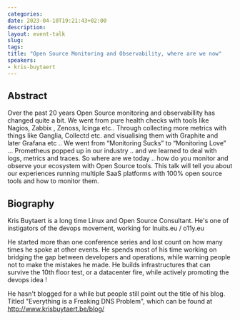```yaml
---
categories:
date: 2023-04-10T19:21:43+02:00
description:
layout: event-talk
slug:
tags:
title: "Open Source Monitoring and Observability, where are we now"
speakers:
- kris-buytaert
---
```


## Abstract

Over the past 20 years Open Source monitoring and observabillity has changed quite a bit. We went from pure health checks with tools like Nagios, Zabbix , Zenoss, Icinga etc..
Through collecting more metrics with things like Ganglia, Collectd etc. and visualising them with Graphite and later Grafana etc .. We went from “Monitoring Sucks” to “Monitoring Love” …
Prometheus popped up in our industry .. and we learned to deal with logs, metrics and traces.
So where are we today .. how do you monitor and observe your ecosystem with Open Source tools.
This talk will tell you about our experiences running multiple SaaS platforms with 100% open source tools and how to monitor them.

## Biography

Kris Buytaert is a long time Linux and Open Source Consultant. He's one of instigators of the devops movement, working for Inuits.eu / o11y.eu

He started more than one conference series and lost count on how many times he spoke at other events. He spends most of his time working on bridging the gap between developers and operations, while warning people not to make the mistakes he made. He builds infrastructures that can survive the 10th floor test, or a datacenter fire, while actively promoting the devops idea !

He hasn't blogged for a while but people still point out the title of his blog. Titled "Everything is a Freaking DNS Problem", which can be found at http://www.krisbuytaert.be/blog/
